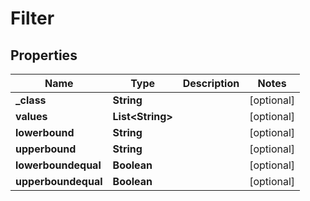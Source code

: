

# Filter

## Properties

Name | Type | Description | Notes
------------ | ------------- | ------------- | -------------
**_class** | **String** |  |  [optional]
**values** | **List&lt;String&gt;** |  |  [optional]
**lowerbound** | **String** |  |  [optional]
**upperbound** | **String** |  |  [optional]
**lowerboundequal** | **Boolean** |  |  [optional]
**upperboundequal** | **Boolean** |  |  [optional]




